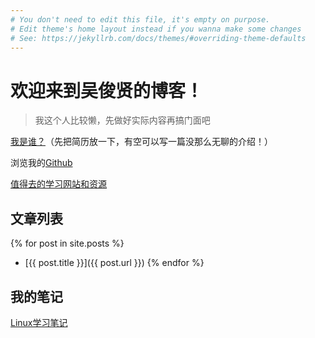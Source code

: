 ```yaml
---
# You don't need to edit this file, it's empty on purpose.
# Edit theme's home layout instead if you wanna make some changes
# See: https://jekyllrb.com/docs/themes/#overriding-theme-defaults
---
```


# 欢迎来到吴俊贤的博客！

> 我这个人比较懒，先做好实际内容再搞门面吧

[我是谁？](/resume)（先把简历放一下，有空可以写一篇没那么无聊的介绍！）

浏览我的[Github](http://github.com/packagewjx)

[值得去的学习网站和资源](/useful_websites)


## 文章列表

{% for post in site.posts %}
- [{{ post.title }}]({{ post.url }})
{% endfor %}

## 我的笔记

[Linux学习笔记](/studying/notes/linux)




